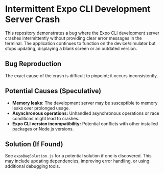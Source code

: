 # Intermittent Expo CLI Development Server Crash

This repository demonstrates a bug where the Expo CLI development server crashes intermittently without providing clear error messages in the terminal.  The application continues to function on the device/simulator but stops updating, displaying a blank screen or an outdated version.

## Bug Reproduction

The exact cause of the crash is difficult to pinpoint; it occurs inconsistently.

## Potential Causes (Speculative)

* **Memory leaks:** The development server may be susceptible to memory leaks over prolonged usage.
* **Asynchronous operations:** Unhandled asynchronous operations or race conditions might lead to crashes.
* **Expo CLI version incompatibility:** Potential conflicts with other installed packages or Node.js versions.

## Solution (If Found)

See `expoBugSolution.js` for a potential solution if one is discovered.  This may include updating dependencies, improving error handling, or using additional debugging tools.